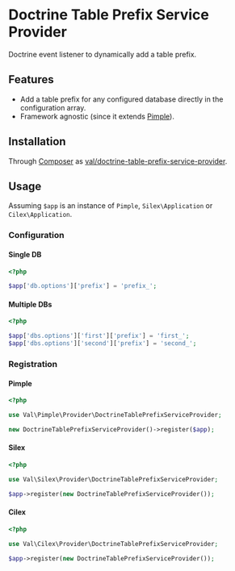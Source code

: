 Doctrine Table Prefix Service Provider
======================================

Doctrine event listener to dynamically add a table prefix.

Features
--------

* Add a table prefix for any configured database directly in the configuration array.
* Framework agnostic (since it extends [Pimple][1]).

Installation
------------
 
Through [Composer](http://getcomposer.org) as [val/doctrine-table-prefix-service-provider][2].

Usage
-----

Assuming `$app` is an instance of `Pimple`, `Silex\Application` or `Cilex\Application`.

### Configuration

#### Single DB

```php
<?php

$app['db.options']['prefix'] = 'prefix_';
```

#### Multiple DBs

```php
<?php

$app['dbs.options']['first']['prefix'] = 'first_';
$app['dbs.options']['second']['prefix'] = 'second_';
```

### Registration

#### Pimple

```php
<?php

use Val\Pimple\Provider\DoctrineTablePrefixServiceProvider;

new DoctrineTablePrefixServiceProvider()->register($app);
```

#### Silex

```php
<?php

use Val\Silex\Provider\DoctrineTablePrefixServiceProvider;

$app->register(new DoctrineTablePrefixServiceProvider());
```

#### Cilex

```php
<?php

use Val\Cilex\Provider\DoctrineTablePrefixServiceProvider;

$app->register(new DoctrineTablePrefixServiceProvider());
```

[1]: http://pimple.sensiolabs.org/
[2]: https://packagist.org/packages/val/doctrine-table-prefix-service-provider

